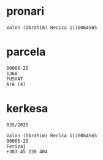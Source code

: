# pronari
```
Valon (Ibrahim) Recica 1170064565

```
# parcela

```
00066-25
1368
FUSHAT
Arë (4)

```
# kerkesa
```
035/2025

Valon (Ibrahim) Recica 1170064565
00066-25
Ferizaj
+383 45 239 404


```
